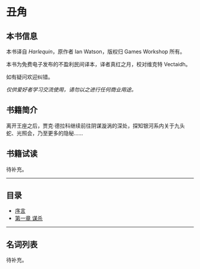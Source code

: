 # 丑角

## 本书信息

本书译自 *Harlequin*，原作者 Ian Watson，版权归 Games Workshop 所有。  

本书为免费电子发布的不盈利民间译本，译者真红之月，校对维克特 Vectaidh。  

如有疑问欢迎纠错。  

*仅供爱好者学习交流使用，请勿以之进行任何商业用途。*

## 书籍简介

离开王座之后，贾克·德拉科继续前往阴谋漩涡的深处，探知银河系内关于九头蛇、光照会，乃至更多的隐秘……

## 书籍试读

待补充。

***

## 目录

- [序言](harlequin0)
- [第一章 谋杀](harlequin1)

***

## 名词列表

待补充。
